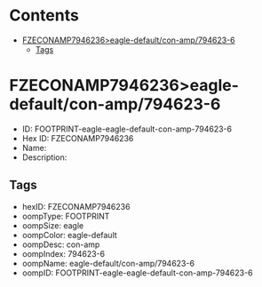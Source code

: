 



Contents
========

* [FZECONAMP7946236>eagle-default/con-amp/794623-6](#fzeconamp7946236eagle-defaultcon-amp794623-6)
	* [Tags](#tags)

# FZECONAMP7946236>eagle-default/con-amp/794623-6

- ID: FOOTPRINT-eagle-eagle-default-con-amp-794623-6
- Hex ID: FZECONAMP7946236
- Name: 
- Description: 

## Tags

- hexID: FZECONAMP7946236
- oompType: FOOTPRINT
- oompSize: eagle
- oompColor: eagle-default
- oompDesc: con-amp
- oompIndex: 794623-6
- oompName: eagle-default/con-amp/794623-6
- oompID: FOOTPRINT-eagle-eagle-default-con-amp-794623-6
